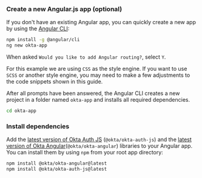 ### Create a new Angular.js app (optional)

If you don't have an existing Angular app, you can quickly create a new app by using the [Angular CLI](https://angular.io/cli):

```bash
npm install -g @angular/cli
ng new okta-app
```

When asked `Would you like to add Angular routing?`, select `Y`.

For this example we are using `CSS` as the style engine. If you want to use `SCSS` or another style engine, you may need to make a few adjustments to the code snippets shown in this guide.

After all prompts have been answered, the Angular CLI creates a new project in a folder named `okta-app` and installs all required dependencies.

```bash
cd okta-app
```

### Install dependencies

Add the [latest version of Okta Auth JS](https://github.com/okta/okta-auth-js/releases) (`@okta/okta-auth-js`) and the [latest version of Okta Angular](https://github.com/okta/okta-angular/releases)(`@okta/okta-angular`) libraries to your Angular app. You can install them by using `npm` from your root app directory:

```bash
npm install @okta/okta-angular@latest
npm install @okta/okta-auth-js@latest
```
